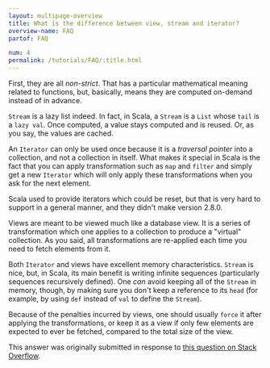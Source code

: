 ```yaml
---
layout: multipage-overview
title: What is the difference between view, stream and iterator?
overview-name: FAQ
partof: FAQ

num: 4
permalink: /tutorials/FAQ/:title.html
---
```

First, they are all _non-strict_. That has a particular mathematical meaning
related to functions, but, basically, means they are computed on-demand instead
of in advance.

`Stream` is a lazy list indeed. In fact, in Scala, a `Stream` is a `List` whose
`tail` is a `lazy val`. Once computed, a value stays computed and is reused.
Or, as you say, the values are cached.

An `Iterator` can only be used once because it is a _traversal pointer_  into a
collection, and not a collection in itself. What makes it special in Scala is
the fact that you can apply transformation such as `map` and `filter` and
simply get a new `Iterator` which will only apply these transformations when
you ask for the next element.

Scala used to provide iterators which could be reset, but that is very hard to
support in a general manner, and they didn't make version 2.8.0.

Views are meant to be viewed much like a database view. It is a series of
transformation which one applies to a collection to produce a "virtual"
collection. As you said, all transformations are re-applied each time you need
to fetch elements from it.

Both `Iterator` and views have excellent memory characteristics. `Stream` is
nice, but, in Scala, its main benefit is writing infinite sequences
(particularly sequences recursively defined). One _can_ avoid keeping all of
the `Stream` in memory, though, by making sure you don't keep a reference to
its `head` (for example, by using `def` instead of `val` to define the
`Stream`).

Because of the penalties incurred by views, one should usually `force` it after
applying the transformations, or keep it as a view if only few elements are
expected to ever be fetched, compared to the total size of the view.

This answer was originally submitted in response to [this question on Stack Overflow][1].

  [1]: http://stackoverflow.com/q/5159000/53013

